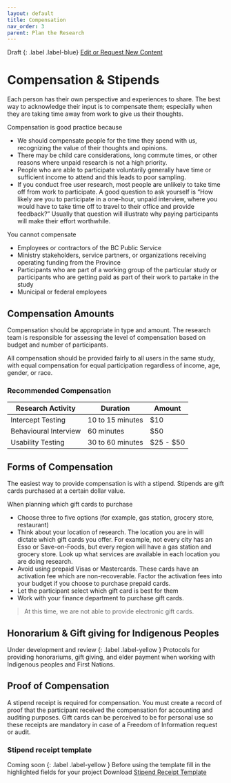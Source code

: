 ```yaml
---
layout: default
title: Compensation
nav_order: 3
parent: Plan the Research
---
```


Draft
{: .label .label-blue}
[Edit or Request New Content](https://github.com/bcgov/user-research-guide/issues/new/choose)

# Compensation & Stipends

Each person has their own perspective and experiences to share. The best way to acknowledge their input is to compensate them; especially when they are taking time away from work to give us their thoughts.

Compensation is good practice because

- We should compensate people for the time they spend with us, recognizing the value of their thoughts and opinions.
- There may be child care considerations, long commute times, or other reasons where unpaid research is not a high priority.
- People who are able to participate voluntarily generally have time or sufficient income to attend and this leads to poor sampling.
- If you conduct free user research, most people are unlikely to take time off from work to participate. A good question to ask yourself is “How likely are you to participate in a one-hour, unpaid interview, where you would have to take time off to travel to their office and provide feedback?” Usually that question will illustrate why paying participants will make their effort worthwhile.

You cannot compensate

- Employees or contractors of the BC Public Service
- Ministry stakeholders, service partners, or organizations receiving operating funding from the Province
- Participants who are part of a working group of the particular study or participants who are getting paid as part of their work to partake in the study
- Municipal or federal employees

## Compensation Amounts

Compensation should be appropriate in type and amount. The research team is responsible for assessing the level of compensation based on budget and number of participants.

All compensation should be provided fairly to all users in the same study, with equal compensation for equal participation regardless of income, age, gender, or race.

### Recommended Compensation

| Research Activity     | Duration        | Amount    |
|-----------------------|-----------------|-----------|
| Intercept Testing     | 10 to 15 minutes   | $10       |
| Behavioural Interview | 60 minutes      | $50       |
| Usability Testing     | 30 to 60 minutes | $25 - $50 |

## Forms of Compensation

The easiest way to provide compensation is with a stipend. Stipends are gift cards purchased at a certain dollar value.

When planning which gift cards to purchase
- Choose three to five options (for example, gas station, grocery store, restaurant)
- Think about your location of research. The location you are in will dictate which gift cards you offer. For example, not every city has an Esso or Save-on-Foods, but every region will have a gas station and grocery store. Look up what services are available in each location you are doing research.
- Avoid using prepaid Visas or Mastercards. These cards have an activation fee which are non-recoverable. Factor the activation fees into your budget if you choose to purchase prepaid cards.
- Let the participant select which gift card is best for them
- Work with your finance department to purchase gift cards.

> At this time, we are not able to provide electronic gift cards.

## Honorarium & Gift giving for Indigenous Peoples

Under development and review
{: .label .label-yellow }
Protocols for providing honorariums, gift giving, and elder payment when working with Indigenous peoples and First Nations.

## Proof of Compensation

A stipend receipt is required for compensation. You must create a record of proof that the participant received the compensation for accounting and auditing purposes. Gift cards can be perceived to be for personal use so these receipts are mandatory in case of a Freedom of Information request or audit.

### Stipend receipt template
Coming soon
{: .label .label-yellow }
Before using the template fill in the highlighted fields for your project
Download [Stipend Receipt Template](https://github.com/bcgov/user-research-guide/raw/master/docs/templates/Stipend_Receipt_Template.docx)
